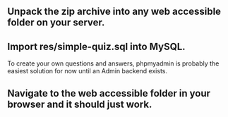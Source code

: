 ## Unpack the zip archive into any web accessible folder on your server.
## Import res/simple-quiz.sql into MySQL.

To create your own questions and answers, phpmyadmin is probably the easiest solution for now until an Admin backend exists.
## Navigate to the web accessible folder in your browser and it should just work.
